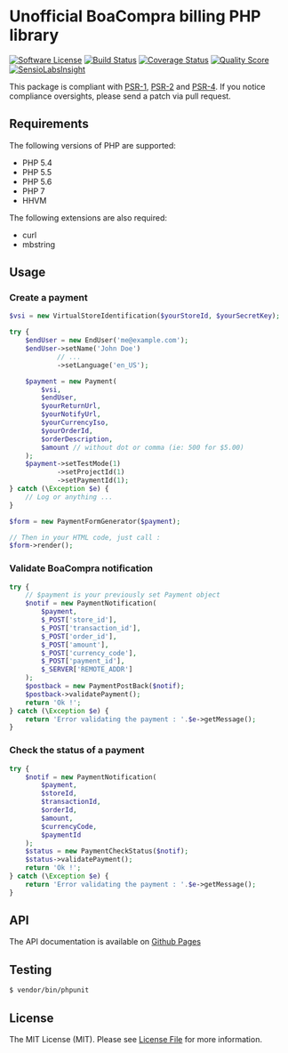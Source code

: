 # Unofficial BoaCompra billing PHP library

[![Software License](https://img.shields.io/badge/license-MIT-brightgreen.svg?style=flat-square)](LICENSE)
[![Build Status](https://img.shields.io/travis/Benoth/boa-compra.svg?style=flat-square)](https://travis-ci.org/Benoth/boa-compra)
[![Coverage Status](https://img.shields.io/scrutinizer/coverage/g/Benoth/boa-compra.svg?style=flat-square)](https://scrutinizer-ci.com/g/Benoth/boa-compra/code-structure)
[![Quality Score](https://img.shields.io/scrutinizer/g/Benoth/boa-compra.svg?style=flat-square)](https://scrutinizer-ci.com/g/Benoth/boa-compra)
[![SensioLabsInsight](https://insight.sensiolabs.com/projects/d6070e0b-2008-42b7-a2ed-e7189815fd91/mini.png)](https://insight.sensiolabs.com/projects/d6070e0b-2008-42b7-a2ed-e7189815fd91)

This package is compliant with [PSR-1], [PSR-2] and [PSR-4]. If you notice compliance oversights,
please send a patch via pull request.

[PSR-1]: https://github.com/php-fig/fig-standards/blob/master/accepted/PSR-1-basic-coding-standard.md
[PSR-2]: https://github.com/php-fig/fig-standards/blob/master/accepted/PSR-2-coding-style-guide.md
[PSR-4]: https://github.com/php-fig/fig-standards/blob/master/accepted/PSR-4-autoloader.md

## Requirements

The following versions of PHP are supported:

* PHP 5.4
* PHP 5.5
* PHP 5.6
* PHP 7
* HHVM

The following extensions are also required:

* curl
* mbstring


## Usage

### Create a payment

``` php
$vsi = new VirtualStoreIdentification($yourStoreId, $yourSecretKey);

try {
    $endUser = new EndUser('me@example.com');
    $endUser->setName('John Doe')
            // ...
            ->setLanguage('en_US');

    $payment = new Payment(
        $vsi,
        $endUser,
        $yourReturnUrl,
        $yourNotifyUrl,
        $yourCurrencyIso,
        $yourOrderId,
        $orderDescription,
        $amount // without dot or comma (ie: 500 for $5.00)
    );
    $payment->setTestMode(1)
            ->setProjectId(1)
            ->setPaymentId(1);
} catch (\Exception $e) {
	// Log or anything ...
}

$form = new PaymentFormGenerator($payment);

// Then in your HTML code, just call :
$form->render();
```

### Validate BoaCompra notification
``` php
try {
    // $payment is your previously set Payment object
	$notif = new PaymentNotification(
	    $payment,
	    $_POST['store_id'],
	    $_POST['transaction_id'],
	    $_POST['order_id'],
	    $_POST['amount'],
	    $_POST['currency_code'],
	    $_POST['payment_id'],
	    $_SERVER['REMOTE_ADDR']
	);
	$postback = new PaymentPostBack($notif);
	$postback->validatePayment();
	return 'Ok !';
} catch (\Exception $e) {
	return 'Error validating the payment : '.$e->getMessage();
}
```

### Check the status of a payment
``` php
try {
	$notif = new PaymentNotification(
	    $payment,
	    $storeId,
	    $transactionId,
	    $orderId,
	    $amount,
	    $currencyCode,
	    $paymentId
	);
	$status = new PaymentCheckStatus($notif);
	$status->validatePayment();
	return 'Ok !';
} catch (\Exception $e) {
	return 'Error validating the payment : '.$e->getMessage();
}
```

## API

The API documentation is available on [Github Pages](http://benoth.github.io/boa-compra/api/Benoth/BoaCompra.html)


## Testing

``` bash
$ vendor/bin/phpunit
```

## License

The MIT License (MIT). Please see [License File](https://github.com/Benoth/boa-compra/blob/master/LICENSE) for more information.

